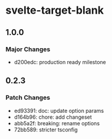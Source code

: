 # svelte-target-blank

## 1.0.0

### Major Changes

- d200edc: production ready milestone

## 0.2.3

### Patch Changes

- ed93391: doc: update option params
- d164b96: chore: add changeset
- abb5a2f: breaking: rename options
- 72bb589: stricter tsconfig
